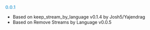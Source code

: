 **<span style="color:#56adda">0.0.1</span>**
- Based on keep_stream_by_language v0.1.4 by Josh5/Yajendrag
- Based on Remove Streams by Language v0.0.5
